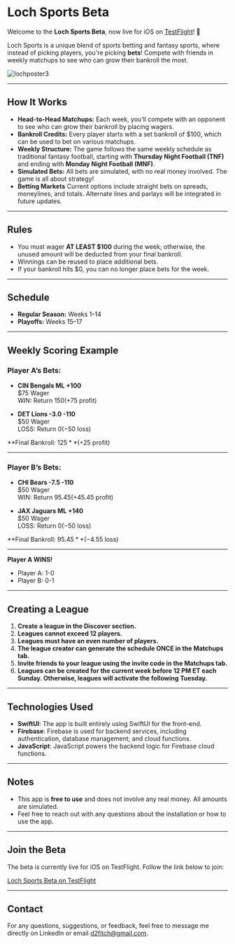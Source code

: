 # Loch Sports Beta

Welcome to the **Loch Sports Beta**, now live for iOS on [TestFlight](https://testflight.apple.com/join/34j9sSJr)! 🏈

Loch Sports is a unique blend of sports betting and fantasy sports, where instead of picking players, you're picking **bets**! Compete with friends in weekly matchups to see who can grow their bankroll the most.

![lochposter3](https://github.com/user-attachments/assets/1ad758e4-5670-4f5c-8ed6-54adb0ade522)

---

## How It Works
- **Head-to-Head Matchups:** Each week, you’ll compete with an opponent to see who can grow their bankroll by placing wagers.
- **Bankroll Credits:** Every player starts with a set bankroll of $100, which can be used to bet on various matchups.
- **Weekly Structure:** The game follows the same weekly schedule as traditional fantasy football, starting with **Thursday Night Football (TNF)** and ending with **Monday Night Football (MNF)**.
- **Simulated Bets:** All bets are simulated, with no real money involved. The game is all about strategy!
- **Betting Markets** Current options include straight bets on spreads, moneylines, and totals. Alternate lines and parlays will be integrated in future updates.

---

## Rules

- You must wager **AT LEAST $100** during the week; otherwise, the unused amount will be deducted from your final bankroll.
- Winnings can be reused to place additional bets.
- If your bankroll hits $0, you can no longer place bets for the week.

---

## Schedule
- **Regular Season:** Weeks 1–14
- **Playoffs:** Weeks 15–17

---

## Weekly Scoring Example

### Player A’s Bets:
- **CIN Bengals ML +100**  
  $75 Wager  
  WIN: Return $150 (+$75 profit)
  
- **DET Lions -3.0 -110**  
  $50 Wager  
  LOSS: Return $0 (-$50 loss)
  
**Final Bankroll: $125** (+$25 profit)

---

### Player B’s Bets:
- **CHI Bears -7.5 -110**  
  $50 Wager  
  WIN: Return $95.45 (+$45.45 profit)
  
- **JAX Jaguars ML +140**  
  $50 Wager  
  LOSS: Return $0 (-$50 loss)
  
**Final Bankroll: $95.45** (-$4.55 loss)

---

**Player A WINS!**

- Player A: 1-0
- Player B: 0-1

---

## Creating a League

1. **Create a league in the Discover section.**
2. **Leagues cannot exceed 12 players.**
3. **Leagues must have an even number of players.**
4. **The league creator can generate the schedule ONCE in the Matchups tab.**
5. **Invite friends to your league using the invite code in the Matchups tab.**
6. **Leagues can be created for the current week before 12 PM ET each Sunday. Otherwise, leagues will activate the following Tuesday.**

---

## Technologies Used
- **SwiftUI**: The app is built entirely using SwiftUI for the front-end.
- **Firebase**: Firebase is used for backend services, including authentication, database management, and cloud functions.
- **JavaScript**: JavaScript powers the backend logic for Firebase cloud functions.

---

## Notes
- This app is **free to use** and does not involve any real money. All amounts are simulated.
- Feel free to reach out with any questions about the installation or how to use the app.

---

## Join the Beta
The beta is currently live for iOS on TestFlight. Follow the link below to join:

[Loch Sports Beta on TestFlight](https://testflight.apple.com/join/34j9sSJr)

---

## Contact
For any questions, suggestions, or feedback, feel free to message me directly on LinkedIn or email d2fitch@gmail.com.
